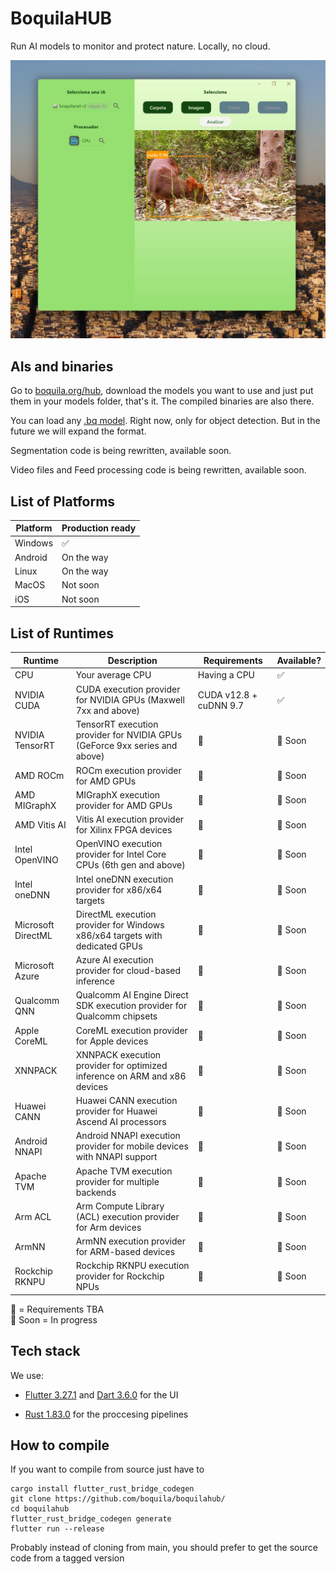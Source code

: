 # BoquilaHUB

Run AI models to monitor and protect nature. Locally, no cloud.

![readme](readme.jpg)

## AIs and binaries

Go to [boquila.org/hub](https://boquila.org/hub), download the models you want to use and just put them in your models folder, that's it. The compiled binaries are also there.

You can load any [.bq model](https://github.com/boquila/.bq). Right now, only for object detection. But in the future we will expand the format.

Segmentation code is being rewritten, available soon.

Video files and Feed processing code is being rewritten, available soon.

## List of Platforms

| Platform                           |  Production ready  |
| --------------------------------- |------------ |
| Windows          | ✅ |
| Android          | On the way |
| Linux          | On the way |
| MacOS          | Not soon |
| iOS          | Not soon |

## List of Runtimes

| Runtime           | Description                                                                        | Requirements  | Available?   |
|-------------------|------------------------------------------------------------------------------------|--------------|--------------|
| CPU              | Your average CPU                                                                   | Having a CPU | ✅           |
| NVIDIA CUDA      | CUDA execution provider for NVIDIA GPUs (Maxwell 7xx and above)                    | CUDA v12.8 + cuDNN 9.7 | ✅ |
| NVIDIA TensorRT  | TensorRT execution provider for NVIDIA GPUs (GeForce 9xx series and above)         | 🚧           | 🚀 Soon      |
| AMD ROCm         | ROCm execution provider for AMD GPUs                                               | 🚧           | 🚀 Soon      |
| AMD MIGraphX     | MIGraphX execution provider for AMD GPUs                                           | 🚧           | 🚀 Soon      |
| AMD Vitis AI     | Vitis AI execution provider for Xilinx FPGA devices                                | 🚧           | 🚀 Soon      |
| Intel OpenVINO   | OpenVINO execution provider for Intel Core CPUs (6th gen and above)                | 🚧           | 🚀 Soon      |
| Intel oneDNN     | Intel oneDNN execution provider for x86/x64 targets                                | 🚧           | 🚀 Soon      |
| Microsoft DirectML | DirectML execution provider for Windows x86/x64 targets with dedicated GPUs     | 🚧           | 🚀 Soon      |
| Microsoft Azure  | Azure AI execution provider for cloud-based inference                              | 🚧           | 🚀 Soon      |
| Qualcomm QNN     | Qualcomm AI Engine Direct SDK execution provider for Qualcomm chipsets             | 🚧           | 🚀 Soon      |
| Apple CoreML     | CoreML execution provider for Apple devices                                        | 🚧           | 🚀 Soon      |
| XNNPACK         | XNNPACK execution provider for optimized inference on ARM and x86 devices           | 🚧           | 🚀 Soon      |
| Huawei CANN     | Huawei CANN execution provider for Huawei Ascend AI processors                     | 🚧           | 🚀 Soon      |
| Android NNAPI   | Android NNAPI execution provider for mobile devices with NNAPI support             | 🚧           | 🚀 Soon      |
| Apache TVM      | Apache TVM execution provider for multiple backends                                | 🚧           | 🚀 Soon      |
| Arm ACL        | Arm Compute Library (ACL) execution provider for Arm devices                        | 🚧           | 🚀 Soon      |
| ArmNN          | ArmNN execution provider for ARM-based devices                                     | 🚧           | 🚀 Soon      |
| Rockchip RKNPU | Rockchip RKNPU execution provider for Rockchip NPUs                                | 🚧           | 🚀 Soon      |

🚧 = Requirements TBA  
🚀 Soon = In progress

## Tech stack

We use: 

- [Flutter 3.27.1](https://github.com/flutter/flutter) and [Dart 3.6.0](https://github.com/dart-lang/sdk) for the UI  

- [Rust 1.83.0](https://github.com/rust-lang/rust) for the proccesing pipelines

## How to compile

If you want to compile from source just have to

```shell
cargo install flutter_rust_bridge_codegen 
git clone https://github.com/boquila/boquilahub/
cd boquilahub
flutter_rust_bridge_codegen generate
flutter run --release
```

Probably instead of cloning from main, you should prefer to get the source code from a tagged version